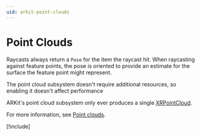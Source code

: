 ```yaml
---
uid: arkit-point-clouds
---
```

# Point Clouds

Raycasts always return a `Pose` for the item the raycast hit. When raycasting against feature points, the pose is oriented to provide an estimate for the surface the feature point might represent.

The point cloud subsystem doesn't require additional resources, so enabling it doesn't affect performance

ARKit's point cloud subsystem only ever produces a single [XRPointCloud](xref:UnityEngine.XR.ARSubsystems.XRPointCloud).

For more information, see [Point clouds](xref:arfoundation-point-clouds).

[!include[](snippets/apple-arkit-trademark.md)]
